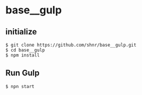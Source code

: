 # base__gulp

## initialize

```
$ git clone https://github.com/shnr/base__gulp.git
$ cd base__gulp
$ npm install
```

## Run Gulp
```
$ npn start
```

